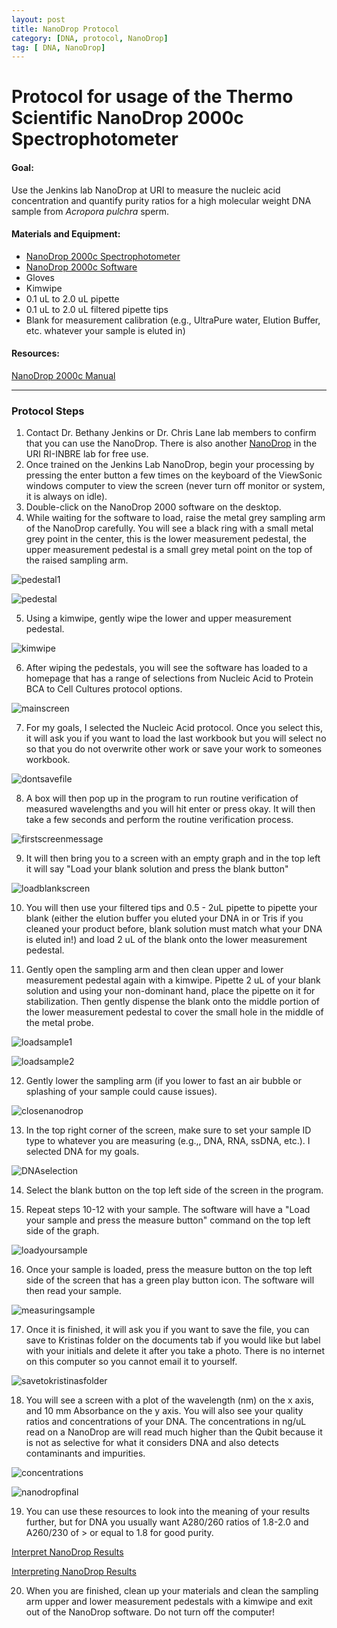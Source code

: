 ```yaml
---
layout: post
title: NanoDrop Protocol
category: [DNA, protocol, NanoDrop]
tag: [ DNA, NanoDrop]
---
```


# Protocol for usage of the Thermo Scientific NanoDrop 2000c Spectrophotometer

#### Goal:
Use the Jenkins lab NanoDrop at URI to measure the nucleic acid concentration and quantify purity ratios for a high molecular weight DNA sample from *Acropora pulchra* sperm.

#### Materials and Equipment:

- [NanoDrop 2000c Spectrophotometer](https://www.thermofisher.com/order/catalog/product/ND2000CLAPTOP)
- [NanoDrop 2000c Software](https://www.thermofisher.com/us/en/home/industrial/spectroscopy-elemental-isotope-analysis/molecular-spectroscopy/uv-vis-spectrophotometry/instruments/nanodrop/software.html)
- Gloves
- Kimwipe
- 0.1 uL to 2.0 uL pipette
- 0.1 uL to 2.0 uL filtered pipette tips
- Blank for measurement calibration (e.g., UltraPure water, Elution Buffer, etc. whatever your sample is eluted in)

#### Resources:

[NanoDrop 2000c Manual](https://www.thermofisher.com/document-connect/document-connect.html?url=https://assets.thermofisher.com/TFS-Assets%2FCAD%2Fmanuals%2FNanoDrop-2000-User-Manual-EN.pdf)

----------------
### Protocol Steps

1. Contact Dr. Bethany Jenkins or Dr. Chris Lane lab members to confirm that you can use the NanoDrop. There is also another [NanoDrop](https://web.uri.edu/riinbre/nanodrop-8000-2/) in the URI RI-INBRE lab for free use.
2. Once trained on the Jenkins Lab NanoDrop, begin your processing by pressing the enter button a few times on the keyboard of the ViewSonic windows computer to view the screen (never turn off monitor or system, it is always on idle).
3. Double-click on the NanoDrop 2000 software on the desktop.
4. While waiting for the software to load, raise the metal grey sampling arm of the NanoDrop carefully. You will see a black ring with a small metal grey point in the center, this is the lower measurement pedestal, the upper measurement pedestal is a small grey metal point on the top of the raised sampling arm.

![pedestal1](https://github.com/daniellembecker/DanielleBecker_Lab_Notebook/blob/master/images/NanoDrop/pedestal.jpg)

![pedestal](https://github.com/daniellembecker/DanielleBecker_Lab_Notebook/blob/master/images/NanoDrop/samplingarm.png)

5. Using a kimwipe, gently wipe the lower and upper measurement pedestal.

![kimwipe](https://github.com/daniellembecker/DanielleBecker_Lab_Notebook/blob/master/images/NanoDrop/kimwipe.png)

6. After wiping the pedestals, you will see the software has loaded to a homepage that has a range of selections from Nucleic Acid to Protein BCA to Cell Cultures protocol options.

![mainscreen](https://github.com/daniellembecker/DanielleBecker_Lab_Notebook/blob/master/images/NanoDrop/mainscreen.PNG)

7. For my goals, I selected the Nucleic Acid protocol. Once you select this, it will ask you if you want to load the last workbook but you will select no so that you do not overwrite other work or save your work to someones workbook.

![dontsavefile](https://github.com/daniellembecker/DanielleBecker_Lab_Notebook/blob/master/images/NanoDrop/dont.save.file.png)

8. A box will then pop up in the program to run routine verification of measured wavelengths and you will hit enter or press okay. It will then take a few seconds and perform the routine verification process.

![firstscreenmessage](https://github.com/daniellembecker/DanielleBecker_Lab_Notebook/blob/master/images/NanoDrop/first.screen.message.png)

9. It will then bring you to a screen with an empty graph and in the top left it will say "Load your blank solution and press the blank button"

![loadblankscreen](https://github.com/daniellembecker/DanielleBecker_Lab_Notebook/blob/master/images/NanoDrop/loadblankscreen.png)

10. You will then use your filtered tips and 0.5 - 2uL pipette to pipette your blank (either the elution buffer you eluted your DNA in or Tris if you cleaned your product before, blank solution must match what your DNA is eluted in!) and load 2 uL of the blank onto the lower measurement pedestal.

11. Gently open the sampling arm and then clean upper and lower measurement pedestal again with a kimwipe. Pipette 2 uL of your blank solution and using your non-dominant hand, place the pipette on it for stabilization. Then gently dispense the blank onto the middle portion of the lower measurement pedestal to cover the small hole in the middle of the metal probe.

![loadsample1](https://github.com/daniellembecker/DanielleBecker_Lab_Notebook/blob/master/images/NanoDrop/loadsample.png)

![loadsample2](https://github.com/daniellembecker/DanielleBecker_Lab_Notebook/blob/master/images/NanoDrop/loadsample%20copy.png)

12. Gently lower the sampling arm (if you lower to fast an air bubble or splashing of your sample could cause issues).

![closenanodrop](https://github.com/daniellembecker/DanielleBecker_Lab_Notebook/blob/master/images/NanoDrop/closenanodrop.png)

13. In the top right corner of the screen, make sure to set your sample ID type to whatever you are measuring (e.g.,, DNA, RNA, ssDNA, etc.). I selected DNA for my goals.

![DNAselection](https://github.com/daniellembecker/DanielleBecker_Lab_Notebook/blob/master/images/NanoDrop/DNAselection.png)

14. Select the blank button on the top left side of the screen in the program.

15. Repeat steps 10-12 with your sample. The software will have a "Load your sample and press the measure button" command on the top left side of the graph.

![loadyoursample](https://github.com/daniellembecker/DanielleBecker_Lab_Notebook/blob/master/images/NanoDrop/loadyoursample.png)

16. Once your sample is loaded, press the measure button on the top left side of the screen that has a green play button icon. The software will then read your sample.

![measuringsample](https://github.com/daniellembecker/DanielleBecker_Lab_Notebook/blob/master/images/NanoDrop/measuringsample.png)

17. Once it is finished, it will ask you if you want to save the file, you can save to Kristinas folder on the documents tab if you would like but label with your initials and delete it after you take a photo. There is no internet on this computer so you cannot email it to yourself.

![savetokristinasfolder](https://github.com/daniellembecker/DanielleBecker_Lab_Notebook/blob/master/images/NanoDrop/savetokristinasfolder.png)

18. You will see a screen with a plot of the wavelength (nm) on the x axis, and 10 mm Absorbance on the y axis. You will also see your quality ratios and concentrations of your DNA. The concentrations in ng/uL read on a NanoDrop are will read much higher than the Qubit because it is not as selective for what it considers DNA and also detects contaminants and impurities.

![concentrations](https://github.com/daniellembecker/DanielleBecker_Lab_Notebook/blob/master/images/NanoDrop/concentrations.png)

![nanodropfinal](https://github.com/daniellembecker/DanielleBecker_Lab_Notebook/blob/master/images/NanoDrop/nanodrop.final.png)

19. You can use these resources to look into the meaning of your results further, but for DNA you usually want A280/260 ratios of 1.8-2.0 and A260/230 of > or equal to 1.8 for good purity.

[Interpret NanoDrop Results](https://www.mn-net.com/us/nucleobond-hmw-dna-high-molecular-weight-dna-from-diverse-sample-materials-740160.20?c=5299)

[Interpreting NanoDrop Results](https://assets.fishersci.com/TFS-Assets/CAD/Product-Bulletins/TN52646-E-0215M-NucleicAcid.pdf)

20. When you are finished, clean up your materials and clean the sampling arm upper and lower measurement pedestals with a kimwipe and exit out of the NanoDrop software. Do not turn off the computer!
